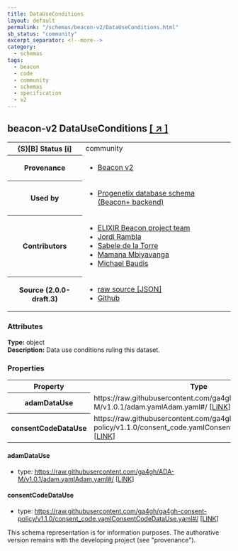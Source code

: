 ```yaml
---
title: DataUseConditions
layout: default
permalink: "/schemas/beacon-v2/DataUseConditions.html"
sb_status: "community"
excerpt_separator: <!--more-->
category:
  - schemas
tags:
  - beacon
  - code
  - community
  - schemas
  - specification
  - v2
---
```


<div id="schema-header-title">
  <h2><span id="schema-header-title-project">beacon-v2</span> DataUseConditions <a href="https://github.com/ga4gh-beacon/specification-v2-blocks" target="_BLANK">[ &nearr; ]</a></h2>
</div>

<table id="schema-header-table">
<tr>
<th>{S}[B] Status <a href="https://schemablocks.org/about/sb-status-levels.html">[i]</a></th>
<td><div id="schema-header-status">community</div></td>
</tr>
<tr><th>Provenance</th><td><ul>
<li><a href="https://github.com/ga4gh-beacon/specification-v2">Beacon v2</a></li>
</ul></td></tr>
<tr><th>Used by</th><td><ul>
<li><a href="https://github.com/progenetix/schemas/">Progenetix database schema (Beacon+ backend)</a></li>
</ul></td></tr>


<!--more-->
<tr><th>Contributors</th><td><ul>
<li><a href="https://beacon-project.io/categories/people.html">ELIXIR Beacon project team</a></li>
<li><a href="https://github.com/jrambla">Jordi Rambla</a></li>
<li><a href="https://github.com/sdelatorrep">Sabele de la Torre</a></li>
<li><a href="https://github.com/mamanambiya">Mamana Mbiyavanga</a></li>
<li><a href="https://orcid.org/0000-0002-9903-4248">Michael Baudis</a></li>
</ul></td></tr>
<tr><th>Source (2.0.0-draft.3)</th><td><ul>
<li><a href="current/DataUseConditions.json" target="_BLANK">raw source [JSON]</a></li>
<li><a href="https://github.com/ga4gh-beacon/specification-v2-blocks/blob/master/schemas/DataUseConditions.yaml" target="_BLANK">Github</a></li>
</ul></td></tr>
</table>

<div id="schema-attributes-title"><h3>Attributes</h3></div>

  
__Type:__ object  
__Description:__ Data use conditions ruling this dataset.

### Properties

<table id="schema-properties-table">
<tr><th>Property</th><th>Type</th></tr>
<tr><th>adamDataUse</th><td>https://raw.githubusercontent.com/ga4gh/ADA-M/v1.0.1/adam.yamlAdam.yaml#/ [<a href="https://raw.githubusercontent.com/ga4gh/ADA-M/v1.0.1/adam.yamlAdam.yaml">LINK</a>]</td></tr>
<tr><th>consentCodeDataUse</th><td>https://raw.githubusercontent.com/ga4gh/ga4gh-consent-policy/v1.1.0/consent_code.yamlConsentCodeDataUse.yaml#/ [<a href="https://raw.githubusercontent.com/ga4gh/ga4gh-consent-policy/v1.1.0/consent_code.yamlConsentCodeDataUse.yaml">LINK</a>]</td></tr>
</table>


#### adamDataUse

* type: https://raw.githubusercontent.com/ga4gh/ADA-M/v1.0.1/adam.yamlAdam.yaml#/ [<a href="https://raw.githubusercontent.com/ga4gh/ADA-M/v1.0.1/adam.yamlAdam.yaml">LINK</a>]




#### consentCodeDataUse

* type: https://raw.githubusercontent.com/ga4gh/ga4gh-consent-policy/v1.1.0/consent_code.yamlConsentCodeDataUse.yaml#/ [<a href="https://raw.githubusercontent.com/ga4gh/ga4gh-consent-policy/v1.1.0/consent_code.yamlConsentCodeDataUse.yaml">LINK</a>]



<div id="schema-footer">
This schema representation is for information purposes. The authorative 
version remains with the developing project (see "provenance").
</div>


